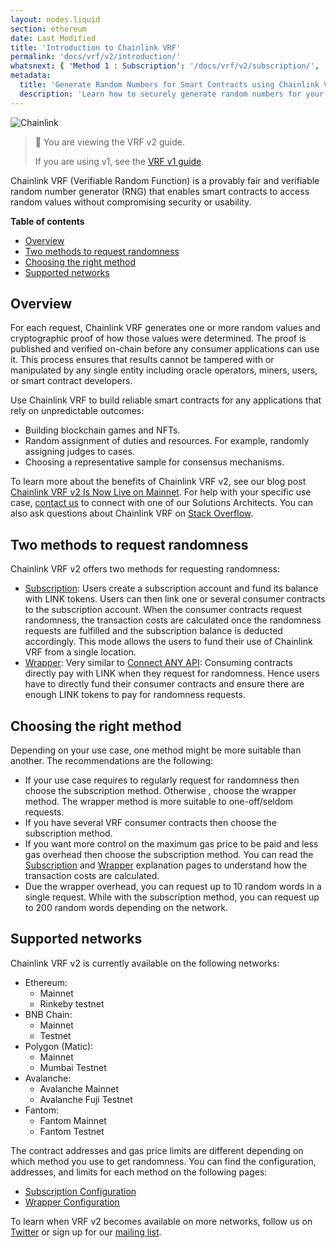 ```yaml
---
layout: nodes.liquid
section: ethereum
date: Last Modified
title: 'Introduction to Chainlink VRF'
permalink: 'docs/vrf/v2/introduction/'
whatsnext: { 'Method 1 : Subscription': '/docs/vrf/v2/subscription/', 'Method 2 : Wrapper': '/docs/vrf/v2/wrapper/' }
metadata:
  title: 'Generate Random Numbers for Smart Contracts using Chainlink VRF'
  description: 'Learn how to securely generate random numbers for your smart contract with Chainlink VRF (an RNG). This guide uses Solidity code examples.'
---
```


![Chainlink](/files/a4c6c80-85d09b6-19facd8-banner.png)

> 📘 You are viewing the VRF v2 guide.
>
> If you are using v1, see the [VRF v1 guide](/docs/chainlink-vrf/v1/).

Chainlink VRF (Verifiable Random Function) is a provably fair and verifiable random number generator (RNG) that enables smart contracts to access random values without compromising security or usability.

**Table of contents**

- [Overview](#overview)
- [Two methods to request randomness](#two-methods-to-request-randomness)
- [Choosing the right method](#choosing-the-right-method)
- [Supported networks](#supported-networks)

## Overview

For each request, Chainlink VRF generates one or more random values and cryptographic proof of how those values were determined. The proof is published and verified on-chain before any consumer applications can use it. This process ensures that results cannot be tampered with or manipulated by any single entity including oracle operators, miners, users, or smart contract developers.

Use Chainlink VRF to build reliable smart contracts for any applications that rely on unpredictable outcomes:

- Building blockchain games and NFTs.
- Random assignment of duties and resources. For example, randomly assigning judges to cases.
- Choosing a representative sample for consensus mechanisms.

To learn more about the benefits of Chainlink VRF v2, see our blog post [Chainlink VRF v2 Is Now Live on Mainnet](https://blog.chain.link/vrf-v2-mainnet-launch/). For help with your specific use case, [contact us](https://chainlinkcommunity.typeform.com/to/OYQO67EF?page=docs-footer) to connect with one of our Solutions Architects. You can also ask questions about Chainlink VRF on [Stack Overflow](https://stackoverflow.com/questions/ask?tags=chainlink).

## Two methods to request randomness

Chainlink VRF v2 offers two methods for requesting randomness:

- [Subscription](/docs/vrf/v2/subscription/): Users create a subscription account and fund its balance with LINK tokens. Users can then link one or several consumer contracts to the subscription account. When the consumer contracts request randomness, the transaction costs are calculated once the randomness requests are fulfilled and the subscription balance is deducted accordingly. This mode allows the users to fund their use of Chainlink VRF from a single location.
- [Wrapper](/docs/vrf/v2/wrapper/): Very similar to [Connect ANY API](/docs/request-and-receive-data/): Consuming contracts directly pay with LINK when they request for randomness. Hence users have to directly fund their consumer contracts and ensure there are enough LINK tokens to pay for randomness requests.

## Choosing the right method

Depending on your use case, one method might be more suitable than another. The recommendations are the following:

- If your use case requires to regularly request for randomness then choose the subscription method. Otherwise , choose the wrapper method. The wrapper method is more suitable to one-off/seldom requests.
- If you have several VRF consumer contracts then choose the subscription method.
- If you want more control on the maximum gas price to be paid and less gas overhead then choose the subscription method. You can read the [Subscription](/docs/vrf/v2/subscription/) and [Wrapper](/docs/vrf/v2/wrapper/) explanation pages to understand how the transaction costs are calculated.
- Due the wrapper overhead, you can request up to 10 random words in a single request. While with the subscription method, you can request up to 200 random words depending on the network.

## Supported networks

Chainlink VRF v2 is currently available on the following networks:

- Ethereum:
  - Mainnet
  - Rinkeby testnet
- BNB Chain:
  - Mainnet
  - Testnet
- Polygon (Matic):
  - Mainnet
  - Mumbai Testnet
- Avalanche:
  - Avalanche Mainnet
  - Avalanche Fuji Testnet
- Fantom:
  - Fantom Mainnet
  - Fantom Testnet

The contract addresses and gas price limits are different depending on which method you use to get randomness. You can find the configuration, addresses, and limits for each method on the following pages:

- [Subscription Configuration](/docs/vrf/v2/subscription/configuration/)
- [Wrapper Configuration](/docs/vrf/v2/wrapper/configuration/)

To learn when VRF v2 becomes available on more networks, follow us on [Twitter](https://twitter.com/chainlink) or sign up for our [mailing list](/docs/developer-communications/).
